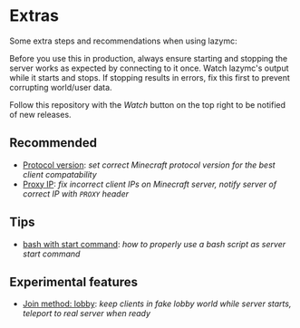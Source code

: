 # Extras

Some extra steps and recommendations when using lazymc:

Before you use this in production, always ensure starting and stopping the
server works as expected by connecting to it once. Watch lazymc's output while
it starts and stops. If stopping results in errors, fix this first to prevent
corrupting world/user data.

Follow this repository with the _Watch_ button on the top right to be notified
of new releases.

## Recommended

- [Protocol version](./protocol-version.md):
  _set correct Minecraft protocol version for the best client compatability_
- [Proxy IP](./proxy-ip.md):
  _fix incorrect client IPs on Minecraft server, notify server of correct IP with `PROXY` header_

## Tips

- [bash with start command](./command-bash.md):
  _how to properly use a bash script as server start command_

## Experimental features

- [Join method: lobby](./join-method-lobby.md):
  _keep clients in fake lobby world while server starts, teleport to real server when ready_
